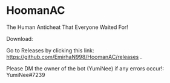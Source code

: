 # HoomanAC
The Human Anticheat That Everyone Waited For!



Download:

Go to Releases by clicking this link: https://github.com/EmirhaN998/HoomanAC/releases .

Please DM the owner of the bot (YumiNee) if any errors occur!: YumiNee#7239
